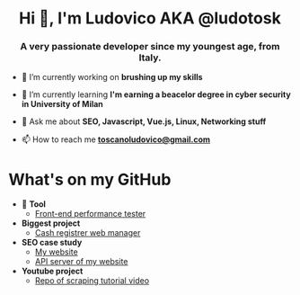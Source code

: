 <h1 align="center">Hi 👋, I'm Ludovico AKA @ludotosk</h1>
<h3 align="center">A very passionate developer since my youngest age, from Italy.</h3>

- 🔭 I’m currently working on **brushing up my skills**
- 🌱 I’m currently learning **I'm earning a beacelor degree in cyber security in University of Milan**
 
- 💬 Ask me about **SEO, Javascript, Vue.js, Linux, Networking stuff**

- 📫 How to reach me **toscanoludovico@gmail.com**

# What's on my GitHub

* 🔨 **Tool**
    * [Front-end performance tester](https://github.com/ludotosk/front-end-benchmark)
* **Biggest project**
    * [Cash registrer web manager](https://github.com/ludotosk/gestore-cassa-custom)
* **SEO case study**
    * [My website](https://github.com/ludotosk/corsi-universitari)
    * [API server of my website](https://github.com/ludotosk/json-corsi-fastify)
* **Youtube project**
    * [Repo of scraping tutorial video](https://github.com/ludotosk/tutorial-scraping)